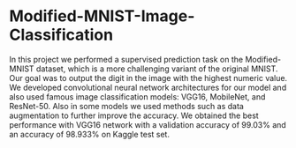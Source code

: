 # Modified-MNIST-Image-Classification

In this project we performed a supervised prediction task on the Modified-MNIST
dataset, which is a more challenging variant of the original MNIST. Our goal was
to output the digit in the image with the highest numeric value. We developed
convolutional neural network architectures for our model and also used famous
image classification models: VGG16, MobileNet, and ResNet-50. Also in some
models we used methods such as data augmentation to further improve the accuracy.
We obtained the best performance with VGG16 network with a validation accuracy
of 99.03% and an accuracy of 98.933% on Kaggle test set.
